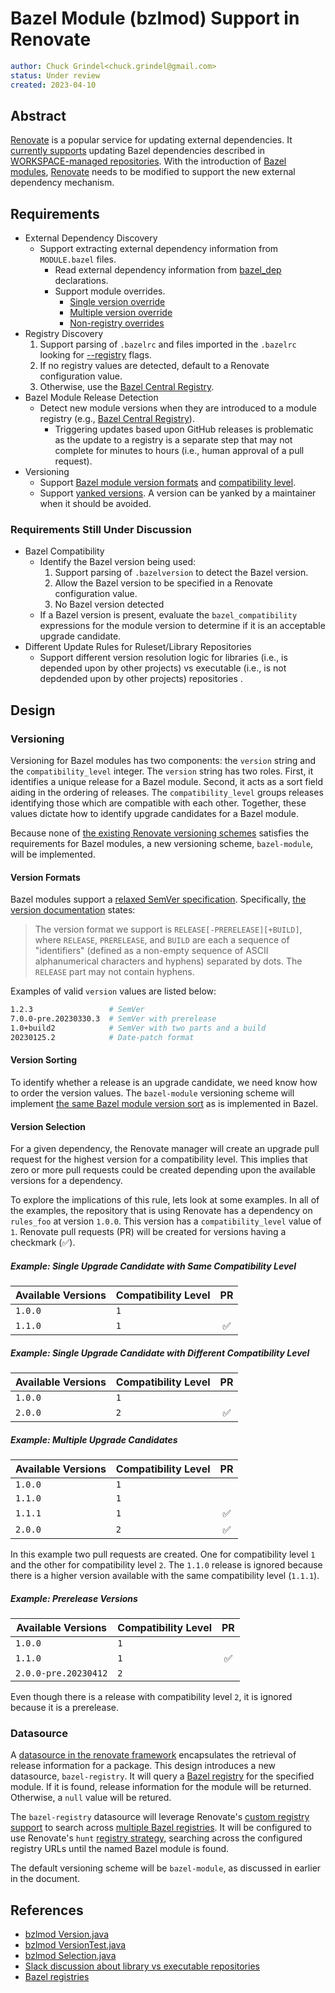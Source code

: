 # Bazel Module (bzlmod) Support in Renovate

```yaml
author: Chuck Grindel<chuck.grindel@gmail.com>
status: Under review
created: 2023-04-10
```

## Abstract

[Renovate] is a popular service for updating external dependencies. It [currently supports] updating
Bazel dependencies described in [WORKSPACE-managed repositories]. With the introduction of [Bazel
modules], [Renovate] needs to be modified to support the new external dependency mechanism.

## Requirements

- External Dependency Discovery
  - Support extracting external dependency information from `MODULE.bazel` files.
    - Read external dependency information from [bazel_dep] declarations.
    - Support module overrides.
      - [Single version override]
      - [Multiple version override]
      - [Non-registry overrides]
- Registry Discovery
  1. Support parsing of `.bazelrc` and files imported in the `.bazelrc` looking for [--registry]
     flags.
  2. If no registry values are detected, default to a Renovate configuration value. 
  3. Otherwise, use the [Bazel Central Registry].
- Bazel Module Release Detection
  - Detect new module versions when they are introduced to a module registry (e.g., [Bazel Central
    Registry]).
    - Triggering updates based upon GitHub releases is problematic as the update to a registry is a
      separate step that may not complete for minutes to hours (i.e., human approval of a pull
      request).
- Versioning
  - Support [Bazel module version formats] and [compatibility level].
  - Support [yanked versions]. A version can be yanked by a maintainer when it should be avoided.

### Requirements Still Under Discussion

- Bazel Compatibility
  - Identify the Bazel version being used:
    1. Support parsing of `.bazelversion` to detect the Bazel version.
    2. Allow the Bazel version to be specified in a Renovate configuration value.
    3. No Bazel version detected
  - If a Bazel version is present, evaluate the `bazel_compatibility` expressions for the module
    version to determine if it is an acceptable upgrade candidate.
- Different Update Rules for Ruleset/Library Repositories
  - Support different version resolution logic for libraries (i.e., is depended upon by other
    projects) vs executable (i.e., is not depdended upon by other projects) repositories .


## Design

### Versioning

Versioning for Bazel modules has two components: the `version` string and the `compatibility_level`
integer. The `version` string has two roles. First, it identifies a unique release for a Bazel
module. Second, it acts as a sort field aiding in the ordering of releases. The
`compatibility_level` groups releases identifying those which are compatible with each other.
Together, these values dictate how to identify upgrade candidates for a Bazel module.

Because none of [the existing Renovate versioning schemes] satisfies the requirements for Bazel
modules, a new versioning scheme, `bazel-module`, will be implemented. 

#### Version Formats

Bazel modules support a [relaxed SemVer specification]. Specifically, [the version documentation]
states:

> The version format we support is `RELEASE[-PRERELEASE][+BUILD]`, where `RELEASE`, `PRERELEASE`,
> and `BUILD` are each a sequence of "identifiers" (defined as a non-empty sequence of ASCII
> alphanumerical characters and hyphens) separated by dots. The `RELEASE` part may not contain
> hyphens.

Examples of valid `version` values are listed below:

```sh
1.2.3                 # SemVer
7.0.0-pre.20230330.3  # SemVer with prerelease
1.0+build2            # SemVer with two parts and a build
20230125.2            # Date-patch format
```

#### Version Sorting

To identify whether a release is an upgrade candidate, we need know how to order the version values.
The `bazel-module` versioning scheme will implement [the same Bazel module version sort] as is
implemented in Bazel.

#### Version Selection

For a given dependency, the Renovate manager will create an upgrade pull request for the highest
version for a compatibility level. This implies that zero or more pull requests could be created
depending upon the available versions for a dependency.

To explore the implications of this rule, lets look at some examples. In all of the examples, the
repository that is using Renovate has a dependency on `rules_foo` at version `1.0.0`. This version
has a `compatibility_level` value of `1`. Renovate pull requests (PR) will be created for versions
having a checkmark (✅).


##### Example: Single Upgrade Candidate with Same Compatibility Level

| Available Versions | Compatibility Level | PR |
| ------------------ | ------------------- |:--:|
| `1.0.0` | `1` | |
| `1.1.0` | `1` | ✅ |

##### Example: Single Upgrade Candidate with Different Compatibility Level

| Available Versions | Compatibility Level | PR |
| ------------------ | ------------------- |:--:|
| `1.0.0` | `1` | |
| `2.0.0` | `2` | ✅ |

##### Example: Multiple Upgrade Candidates

| Available Versions | Compatibility Level | PR |
| ------------------ | ------------------- |:--:|
| `1.0.0` | `1` | | 
| `1.1.0` | `1` | |
| `1.1.1` | `1` | ✅ |
| `2.0.0` | `2` | ✅ |

In this example two pull requests are created. One for compatibility level `1` and the other for
compatibility level `2`. The `1.1.0` release is ignored because there is a higher version available
with the same compatibility level (`1.1.1`).

##### Example: Prerelease Versions

| Available Versions | Compatibility Level | PR |
| ------------------ | ------------------- |:--:|
| `1.0.0` | `1` | |
| `1.1.0` | `1` | ✅ |
| `2.0.0-pre.20230412` | `2` | |

Even though there is a release with compatibility level `2`, it is ignored because it is a
prerelease.

### Datasource

A [datasource in the renovate framework] encapsulates the retrieval of release information for a
package. This design introduces a new datasource, `bazel-registry`. It will query a [Bazel registry]
for the specified module. If it is found, release information for the module will be returned.
Otherwise, a `null` value will be retured.

The `bazel-registry` datasource will leverage Renovate's [custom registry support] to search across
[multiple Bazel registries]. It will be configured to use Renovate's `hunt` [registry strategy],
searching across the configured registry URLs until the named Bazel module is found.

The default versioning scheme will be `bazel-module`, as discussed in earlier in the document.


<!-- Future Sections

#### Upgrade Logic: Library vs Executable

### New Module Version Detection

## Implementation Details

### Renovate Versioning: `bazel-module`

### Renovate Datasource: `bazel-module-registry`

### Renovate Package Manager: `bazel-module`

-->

## References

- [bzlmod Version.java]
- [bzlmod VersionTest.java]
- [bzlmod Selection.java]
- [Slack discussion about library vs executable repositories]
- [Bazel registries]

<!-- LINKS -->

[--registry]: https://bazel.build/reference/command-line-reference#flag--registry
[Bazel Central Registry]: https://github.com/bazelbuild/bazel-central-registry
[Bazel module version formats]: https://bazel.build/external/module#version_format
[Bazel modules]: https://bazel.build/external/module
[Bazel registries]: https://bazel.build/external/registry
[Multiple version override]: https://bazel.build/external/module#multiple-version_override
[Non-registry overrides]: https://bazel.build/external/module#non-registry_overrides
[Renovate]: https://github.com/renovatebot/renovate
[Single version override]: https://bazel.build/external/module#single-version_override
[Slack discussion about library vs executable repositories]: https://bazelbuild.slack.com/archives/C014RARENH0/p1674838476782969
[WORKSPACE-managed repositories]: https://bazel.build/external/overview#workspace-system
[bazel_dep]: https://bazel.build/rules/lib/globals#bazel_dep
[bzlmod Selection.java]: https://cs.opensource.google/bazel/bazel/+/master:src/main/java/com/google/devtools/build/lib/bazel/bzlmod/Selection.java
[bzlmod Version.java]: https://cs.opensource.google/bazel/bazel/+/master:src/main/java/com/google/devtools/build/lib/bazel/bzlmod/Version.java
[bzlmod VersionTest.java]: https://cs.opensource.google/bazel/bazel/+/master:src/test/java/com/google/devtools/build/lib/bazel/bzlmod/VersionTest.java
[compatibility level]: https://bazel.build/external/module#compatibility_level
[currently supports]: https://github.com/renovatebot/renovate/tree/main/lib/modules/manager/bazel
[datasource in the renovate framework]: https://github.com/renovatebot/renovate/tree/main/lib/modules/datasource
[relaxed SemVer specification]: https://bazel.build/external/module#version_format
[the existing Renovate versioning schemes]: https://github.com/renovatebot/renovate/tree/main/lib/modules/versioning
[the same Bazel module version sort]: https://cs.opensource.google/bazel/bazel/+/master:src/main/java/com/google/devtools/build/lib/bazel/bzlmod/Version.java
[the version documentation]: https://cs.opensource.google/bazel/bazel/+/master:src/main/java/com/google/devtools/build/lib/bazel/bzlmod/Version.java;l=34-37;bpv=0;bpt=1
[yanked versions]:https://bazel.build/external/module#yanked_versions
[Bazel registry]: https://bazel.build/external/registry
[custom registry support]: https://github.com/renovatebot/renovate/blob/main/lib/modules/datasource/types.ts#L95-L98
[registry strategy]: https://github.com/renovatebot/renovate/blob/main/lib/modules/datasource/types.ts#L87-L93
[multiple Bazel registries]: https://bazel.build/external/registry#selecting_registries
